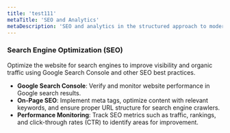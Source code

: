 ```yaml
---
title: 'test111'
metaTitle: 'SEO and Analytics'
metaDescription: 'SEO and analytics in the structured approach to modern website development.'
---
```


### Search Engine Optimization (SEO)

Optimize the website for search engines to improve visibility and organic traffic using Google Search Console and other SEO best practices.

- **Google Search Console**: Verify and monitor website performance in Google search results.
- **On-Page SEO**: Implement meta tags, optimize content with relevant keywords, and ensure proper URL structure for search engine crawlers.
- **Performance Monitoring**: Track SEO metrics such as traffic, rankings, and click-through rates (CTR) to identify areas for improvement.
